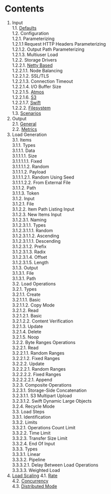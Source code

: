 # Contents

1. Input<br/>
1.1. [Defaults](defaults)<br/>
1.2. Configuration<br/>
1.2.1. Parameterizing<br/>
1.2.1.1 Request HTTP Headers Parameterizing<br/>
1.2.1.2. Output Path Parameterizing<br/>
1.2.1.3. Multiuser Load<br/>
1.2.2. Storage Drivers<br/>
1.2.2.1. [Netty Based](../../storage/driver/coop/netty)<br/>
1.2.2.1.1. Node Balancing<br/>
1.2.2.1.2. SSL/TLS<br/>
1.2.2.1.3. Connection Timeout<br/>
1.2.2.1.4. I/O Buffer Size<br/>
1.2.2.1.5. [Atmos](../../storage/driver/coop/netty/http/atmos)<br/>
1.2.2.1.6. [S3](../../storage/driver/coop/netty/http/s3)<br/>
1.2.2.1.7. [Swift](../../storage/driver/coop/netty/http/swift)<br/>
1.2.2.2. [Filesystem](../../storage/driver/coop/nio/fs)<br/>
1.3. [Scenarios](../input/README.md#3-scenarios)<br/>
2. Output<br/>
2.1. [General](../output/general)<br/>
2.2. [Metrics](../output/metrics)<br/>
3. Load Generation<br/>
3.1. Items<br/>
3.1.1. Types<br/>
3.1.1.1. Data<br/>
3.1.1.1.1. Size<br/>
3.1.1.1.1.1. Fixed<br/>
3.1.1.1.1.2. Random<br/>
3.1.1.1.2. Payload<br/>
3.1.1.1.2.1. Random Using Seed<br/>
3.1.1.1.2.2. From External File<br/>
3.1.1.2. Path<br/>
3.1.1.3. Token<br/>
3.1.2. Input<br/>
3.1.2.1. File<br/>
3.1.2.2. Item Path Listing Input<br/>
3.1.2.3. New Items Input<br/>
3.1.2.3.1. Naming<br/>
3.1.2.3.1.1. Types<br/>
3.1.2.3.1.1.1. Random<br/>
3.1.2.3.1.1.2. Ascending<br/>
3.1.2.3.1.1.1. Descending<br/>
3.1.2.3.1.2. Prefix<br/>
3.1.2.3.1.3. Radix<br/>
3.1.2.3.1.4. Offset<br/>
3.1.2.3.1.5. Length<br/>
3.1.3. Output<br/>
3.1.3.1. File<br/>
3.1.3.1. Path<br/>
3.2. Load Operations<br/>
3.2.1. Types<br/>
3.2.1.1. Create<br/>
3.2.1.1.1. Basic<br/>
3.2.1.1.2. Copy Mode<br/>
3.2.1.2. Read<br/>
3.2.1.2.1. Basic<br/>
3.2.1.2.2. Content Verification<br/>
3.2.1.3. Update<br/>
3.2.1.4. Delete<br/>
3.2.1.5. Noop<br/>
3.2.2. Byte Ranges Operations<br/>
3.2.2.1. Read<br/>
3.2.2.1.1. Random Ranges<br/>
3.2.2.1.2. Fixed Ranges<br/>
3.2.2.2. Update<br/>
3.2.2.2.1. Random Ranges<br/>
3.2.2.2.2. Fixed Ranges<br/>
3.2.2.2.2.1. Append<br/>
3.2.3. Composite Operations<br/>
3.2.3.1. Storage-Side Concatenation<br/>
3.2.3.1.1. S3 Multipart Upload<br/>
3.2.3.1.2. Swift Dynamic Large Objects<br/>
3.2.4. Recycle Mode<br/>
3.3. Load Steps<br/>
3.3.1. Identification<br/>
3.3.2. Limits<br/>
3.3.2.1. Operations Count Limit<br/>
3.3.2.2. Time Limit<br/>
3.3.2.3. Transfer Size Limit<br/>
3.3.2.4. End Of Input<br/>
3.3.3. Types<br/>
3.3.3.1. Linear<br/>
3.3.3.2. Pipeline<br/>
3.3.3.2.1. Delay Between Load Operations<br/>
3.3.3.3. Weighted Load<br/>
4. [Load Scaling](scaling)
4.1. [Rate](scaling/REAMDE.md#1-rate)<br/>
4.2. [Concurrency](scaling/REAMDE.md#2-concurrency)<br/>
4.3. [Distributed Mode](scaling/REAMDE.md#3-distributed-mode)<br/>
